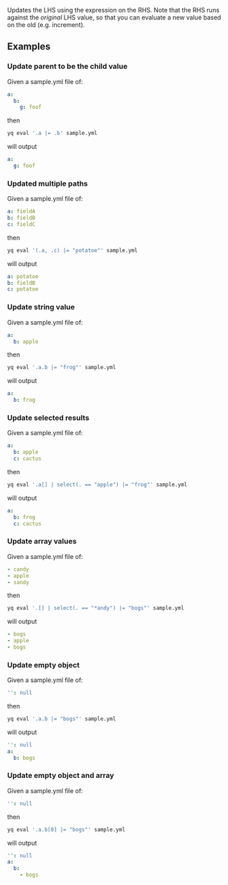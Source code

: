 Updates the LHS using the expression on the RHS. Note that the RHS runs against the _original_ LHS value, so that you can evaluate a new value based on the old (e.g. increment).
## Examples
### Update parent to be the child value
Given a sample.yml file of:
```yaml
a:
  b:
    g: foof
```
then
```bash
yq eval '.a |= .b' sample.yml
```
will output
```yaml
a:
  g: foof
```

### Updated multiple paths
Given a sample.yml file of:
```yaml
a: fieldA
b: fieldB
c: fieldC
```
then
```bash
yq eval '(.a, .c) |= "potatoe"' sample.yml
```
will output
```yaml
a: potatoe
b: fieldB
c: potatoe
```

### Update string value
Given a sample.yml file of:
```yaml
a:
  b: apple
```
then
```bash
yq eval '.a.b |= "frog"' sample.yml
```
will output
```yaml
a:
  b: frog
```

### Update selected results
Given a sample.yml file of:
```yaml
a:
  b: apple
  c: cactus
```
then
```bash
yq eval '.a[] | select(. == "apple") |= "frog"' sample.yml
```
will output
```yaml
a:
  b: frog
  c: cactus
```

### Update array values
Given a sample.yml file of:
```yaml
- candy
- apple
- sandy
```
then
```bash
yq eval '.[] | select(. == "*andy") |= "bogs"' sample.yml
```
will output
```yaml
- bogs
- apple
- bogs
```

### Update empty object
Given a sample.yml file of:
```yaml
'': null
```
then
```bash
yq eval '.a.b |= "bogs"' sample.yml
```
will output
```yaml
'': null
a:
  b: bogs
```

### Update empty object and array
Given a sample.yml file of:
```yaml
'': null
```
then
```bash
yq eval '.a.b[0] |= "bogs"' sample.yml
```
will output
```yaml
'': null
a:
  b:
    - bogs
```


